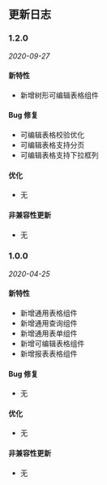 ## 更新日志

### 1.2.0

_2020-09-27_

#### 新特性

- 新增树形可编辑表格组件

#### Bug 修复

- 可编辑表格校验优化
- 可编辑表格支持分页
- 可编辑表格支持下拉框列

#### 优化

- 无

#### 非兼容性更新

- 无

### 1.0.0

_2020-04-25_

#### 新特性

- 新增通用表格组件
- 新增通用查询组件
- 新增通用表单组件
- 新增可编辑表格组件
- 新增报表表格组件

#### Bug 修复

- 无

#### 优化

- 无

#### 非兼容性更新

- 无
